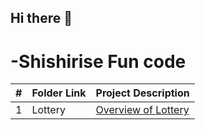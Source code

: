 ## Hi there 👋

# -Shishirise Fun code

|  #  | Folder Link                            | Project Description                               |
| :-: | -------------------------------------- | ---------------------------------------------------- |
|  1  | Lottery                | [Overview of Lottery ](./Lottery.cpp)
